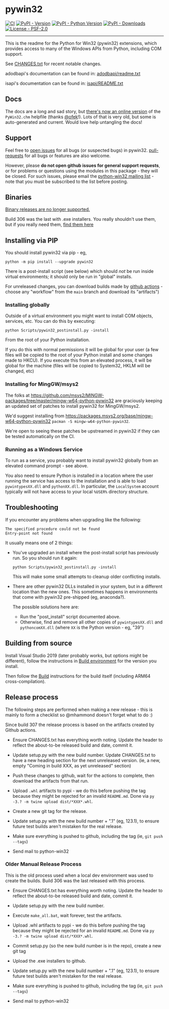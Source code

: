 # pywin32

[![CI](https://github.com/mhammond/pywin32/workflows/CI/badge.svg)](https://github.com/mhammond/pywin32/actions?query=workflow%3ACI)
[![PyPI - Version](https://img.shields.io/pypi/v/pywin32.svg)](https://pypi.org/project/pywin32)
[![PyPI - Python Version](https://img.shields.io/pypi/pyversions/pywin32.svg)](https://pypi.org/project/pywin32)
[![PyPI - Downloads](https://img.shields.io/pypi/dm/pywin32.svg)](https://pypi.org/project/pywin32)
[![License - PSF-2.0](https://img.shields.io/badge/license-PSF--2.0-9400d3.svg)](https://spdx.org/licenses/PSF-2.0.html)

-----

This is the readme for the Python for Win32 (pywin32) extensions, which provides access to many of the Windows APIs from Python, including COM support.

See [CHANGES.txt](https://github.com/mhammond/pywin32/blob/main/CHANGES.txt) for recent notable changes.

adodbapi's documentation can be found in: [adodbapi/readme.txt](https://github.com/mhammond/pywin32/blob/main/adodbapi/readme.txt)

isapi's documentation can be found in: [isapi/README.txt](https://github.com/mhammond/pywin32/blob/main/isapi/README.txt)

## Docs

The docs are a long and sad story, but [there's now an online version](https://mhammond.github.io/pywin32/)
of the `PyWin32.chm` helpfile (thanks [@ofek](https://github.com/mhammond/pywin32/pull/1774)!).
Lots of that is very old, but some is auto-generated and current. Would love help untangling the docs!

## Support

Feel free to [open issues](https://github.com/mhammond/pywin32/issues) for
all bugs (or suspected bugs) in pywin32. [pull-requests](https://github.com/mhammond/pywin32/pulls)
for all bugs or features are also welcome.

However, please **do not open github issues for general support requests**, or
for problems or questions using the modules in this package - they will be
closed. For such issues, please email the
[python-win32 mailing list](https://mail.python.org/mailman/listinfo/python-win32) -
note that you must be subscribed to the list before posting.

## Binaries

[Binary releases are no longer supported.](https://mhammond.github.io/pywin32_installers.html)

Build 306 was the last with .exe installers. You really shouldn't use them, but if you really need them,
[find them here](https://github.com/mhammond/pywin32/releases/tag/b306)

## Installing via PIP

You should install pywin32 via pip - eg,

```shell
python -m pip install --upgrade pywin32
```

There is a post-install script (see below) which should *not* be run inside virtual environments;
it should only be run in "global" installs.

For unreleased changes, you can download builds made by [github actions](https://github.com/mhammond/pywin32/actions/) -
choose any "workflow" from the `main` branch and download its "artifacts")

### Installing globally

Outside of a virtual environment you might want to install COM objects, services, etc. You can do
this by executing:

```shell
python Scripts/pywin32_postinstall.py -install
```

From the root of your Python installation.

If you do this with normal permissions it will be global for your user (a few files will be
copied to the root of your Python install and some changes made to HKCU). If you execute this from
an elevated process, it will be global for the machine (files will be copied to System32, HKLM
will be changed, etc)

### Installing for MingGW/msys2

The folks at <https://github.com/msys2/MINGW-packages/tree/master/mingw-w64-python-pywin32> are graciously keeping an updated set of patches to install pywin32 for MingGW/msys2.

We'd suggest installing from <https://packages.msys2.org/base/mingw-w64-python-pywin32> `pacman -S mingw-w64-python-pywin32`.

We're open to seeing these patches be upstreamed in pywin32 if they can be tested automatically on the CI.

### Running as a Windows Service

To run as a service, you probably want to install pywin32 globally from an elevated
command prompt - see above.

You also need to ensure Python is installed in a location where the user running
the service has access to the installation and is able to load `pywintypesXX.dll` and `pythonXX.dll`.
In particular, the `LocalSystem` account typically will not have access to your local `%USER%` directory structure.

## Troubleshooting

If you encounter any problems when upgrading like the following:

```text
The specified procedure could not be found
Entry-point not found
```

It usually means one of 2 things:

* You've upgraded an install where the post-install script has previously run.
So you should run it again:

    ```shell
    python Scripts/pywin32_postinstall.py -install
    ```

    This will make some small attempts to cleanup older conflicting installs.

* There are other pywin32 DLLs installed in your system,
but in a different location than the new ones. This sometimes happens in environments that
come with pywin32 pre-shipped (eg, anaconda?).

  The possible solutions here are:

  * Run the "post_install" script documented above.
  * Otherwise, find and remove all other copies of `pywintypesXX.dll` and `pythoncomXX.dll`
  (where `XX` is the Python version - eg, "39")

## Building from source

Install Visual Studio 2019 (later probably works, but options might be different),
follow the instructions in [Build environment](/build_env.md#build-environment)
for the version you install.

Then follow the [Build](/build_env.md#build) instructions for the build itself (including ARM64 cross-compilation).

## Release process

The following steps are performed when making a new release - this is mainly
to form a checklist so @mhammond doesn't forget what to do :)

Since build 307 the release process is based on the artifacts created by Github actions.

* Ensure CHANGES.txt has everything worth noting. Update the header to reflect
  the about-to-be released build and date, commit it.

* Update setup.py with the new build number. Update CHANGES.txt to have a new heading
  section for the next unreleased version. (ie, a new, empty "Coming in build XXX, as yet unreleased"
  section)

* Push these changes to github, wait for the actions to complete, then
  download the artifacts from that run.

* Upload `.whl` artifacts to pypi - we do this before pushing the tag because they might be
  rejected for an invalid `README.md`. Done via `py -3.? -m twine upload dist/*XXX*.whl`.

* Create a new git tag for the release.

* Update setup.py with the new build number + ".1" (eg, 123.1), to ensure
  future test builds aren't mistaken for the real release.

* Make sure everything is pushed to github, including the tag (ie,
  `git push --tags`)

* Send mail to python-win32

### Older Manual Release Process

This is the old process used when a local dev environment was used to create
the builds. Build 306 was the last released with this process.

* Ensure CHANGES.txt has everything worth noting. Update the header to reflect
  the about-to-be released build and date, commit it.

* Update setup.py with the new build number.

* Execute `make_all.bat`, wait forever, test the artifacts.

* Upload .whl artifacts to pypi - we do this before pushing the tag because they might be
  rejected for an invalid `README.md`. Done via `py -3.? -m twine upload dist/*XXX*.whl`.

* Commit setup.py (so the new build number is in the repo), create a new git tag

* Upload the .exe installers to github.

* Update setup.py with the new build number + ".1" (eg, 123.1), to ensure
  future test builds aren't mistaken for the real release.

* Make sure everything is pushed to github, including the tag (ie,
  `git push --tags`)

* Send mail to python-win32
